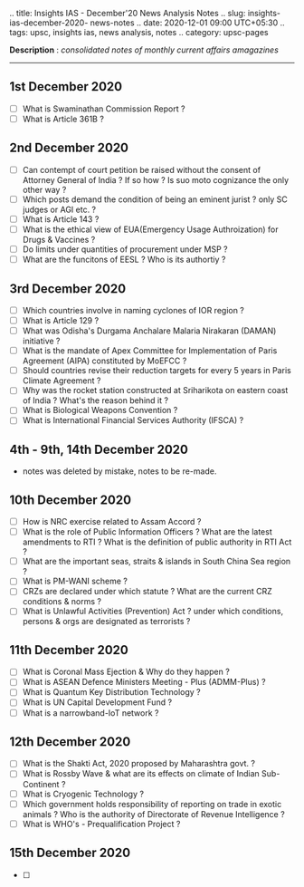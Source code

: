 .. title: Insights IAS - December'20 News Analysis Notes
.. slug: insights-ias-december-2020- news-notes
.. date: 2020-12-01 09:00 UTC+05:30
.. tags: upsc, insights ias, news analysis, notes
.. category: upsc-pages

**Description** : *consolidated notes of monthly current affairs amagazines*

***
<!-- TEASER_END -->

## 1st December 2020
- [ ] What is Swaminathan Commission Report ? 
- [ ] What is Article 361B ? 

## 2nd December 2020
- [ ] Can contempt of court petition be raised without the consent of Attorney General of India ? If so how ? Is suo moto cognizance the only other way ? 
- [ ] Which posts demand the condition of being an eminent jurist ? only SC judges or AGI etc.  ?
- [ ] What is Article 143 ?
- [ ] What is the ethical view of EUA(Emergency Usage Authroization) for Drugs & Vaccines ?
- [ ] Do limits under quantities of procurement under MSP ? 
- [ ] What are the funcitons of EESL ? Who is its authortiy ? 

## 3rd December 2020
- [ ] Which countries involve in naming cyclones of IOR region ? 
- [ ] What is Article 129 ? 
- [ ] What was Odisha's Durgama Anchalare Malaria Nirakaran (DAMAN) initiative ? 
- [ ] What is the mandate of Apex Committee for Implementation of Paris Agreement (AIPA) constituted by MoEFCC ? 
- [ ] Should countries revise their reduction targets for every 5 years in Paris Climate Agreement ?
- [ ] Why was the rocket station constructed at Sriharikota on eastern coast of India ? What's the reason behind it ?
- [ ] What is Biological Weapons Convention ? 
- [ ] What is International Financial Services Authority (IFSCA) ? 

## 4th - 9th, 14th December 2020
- notes was deleted by mistake, notes to be re-made.

## 10th December 2020
- [ ] How is NRC exercise related to Assam Accord ? 
- [ ] What is the role of Public Information Officers ? What are the latest amendments to RTI ? What is the definition of public authority in RTI Act ? 
- [ ] What are the important seas, straits & islands in South China Sea region ? 
- [ ] What is PM-WANI scheme ? 
- [ ] CRZs are declared under which statute ? What are the current CRZ conditions & norms ? 
- [ ] What is Unlawful Activities (Prevention) Act ? under which conditions, persons & orgs are designated as terrorists ? 

## 11th December 2020
- [ ] What is Coronal Mass Ejection  & Why do they happen ? 
- [ ] What is ASEAN Defence Ministers Meeting - Plus (ADMM-Plus) ? 
- [ ] What is Quantum Key Distribution Technology ? 
- [ ] What is UN Capital Development Fund ? 
- [ ] What is a narrowband-IoT network ? 

## 12th December 2020
- [ ] What is the Shakti Act, 2020 proposed by Maharashtra govt. ? 
- [ ] What is Rossby Wave & what are its effects on climate of Indian Sub-Continent ? 
- [ ] What is Cryogenic Technology ? 
- [ ] Which government holds responsibility of reporting on trade in exotic animals ? Who is the authority of Directorate of Revenue Intelligence ?
- [ ] What is WHO's - Prequalification Project ? 

## 15th December 2020
- [ ] 

